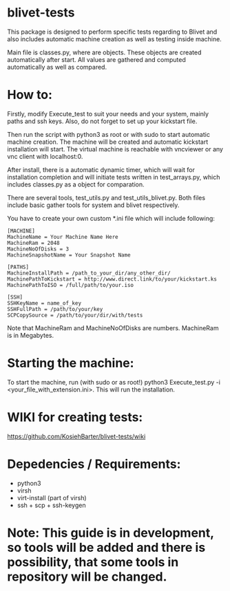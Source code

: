 # blivet-tests

This package is designed to perform specific tests regarding to Blivet and also includes automatic machine creation as well as testing inside machine.

Main file is classes.py, where are objects. These objects are created automatically after start. All values are gathered and computed automatically as well as compared.

# How to:
Firstly, modify Execute_test to suit your needs and your system, mainly paths and ssh keys. Also, do not forget to set up your kickstart file.

Then run the script with python3 as root or with sudo to start automatic machine creation. The machine will be created and automatic kickstart installation will start. The virtual machine is reachable with vncviewer or any vnc client with localhost:0.

After install, there is a automatic dynamic timer, which will wait for installation completion and will initiate tests written in test_arrays.py, which includes classes.py as a object for comparation.

There are several tools, test_utils.py and test_utils_blivet.py. Both files include basic gather tools for system and blivet respectively.

You have to create your own custom \*.ini file which will include following:
```
[MACHINE]
MachineName = Your Machine Name Here
MachineRam = 2048
MachineNoOfDisks = 3
MachineSnapshotName = Your Snapshot Name

[PATHS]
MachineInstallPath = /path_to_your_dir/any_other_dir/
MachinePathToKickstart = http://www.direct.link/to/your/kickstart.ks
MachinePathToISO = /full/path/to/your.iso

[SSH]
SSHKeyName = name_of_key
SSHFullPath = /path/to/your/key
SCPCopySource = /path/to/your/dir/with/tests
```

Note that MachineRam and MachineNoOfDisks are numbers. MachineRam is in Megabytes.

# Starting the machine:
To start the machine, run (with sudo or as root!) python3 Execute_test.py -i \<your_file_with_extension.ini\>. This will run the installation.

# WIKI for creating tests:
https://github.com/KosiehBarter/blivet-tests/wiki

# Depedencies / Requirements:
* python3
* virsh
* virt-install (part of virsh)
* ssh + scp + ssh-keygen

# Note: This guide is in development, so tools will be added and there is possibility, that some tools in repository will be changed.
